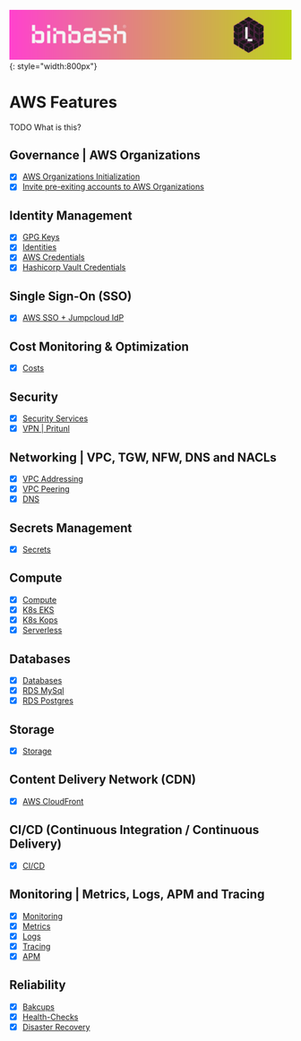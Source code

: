 ![binbash-logo](../../assets/images/logos/binbash-leverage-header.png "binbash"){: style="width:800px"}

# AWS Features
TODO What is this?

## Governance | AWS Organizations
- [x] [AWS Organizations Initialization](organization/organization-init.md)
- [x] [Invite pre-exiting accounts to AWS Organizations](organization/organization-legacy-accounts.md)

## Identity Management
- [x] [GPG Keys](identities/gpg.md)
- [x] [Identities](identities/identities.md)
- [x] [AWS Credentials](identities/credentials.md)
- [x] [Hashicorp Vault Credentials](identities/credentials-vault.md)

## Single Sign-On (SSO)
- [x] [AWS SSO + Jumpcloud IdP](sso/sso.md)

## Cost Monitoring & Optimization
- [x] [Costs](costs/costs.md)

## Security
- [X] [Security Services](security/services.md)
- [X] [VPN | Pritunl](security/vpn.md)

## Networking | VPC, TGW, NFW, DNS and NACLs
- [x] [VPC Addressing](network/vpc-addressing.md)
- [x] [VPC Peering](network/vpc-peering.md)
- [x] [DNS](network/dns.md)

## Secrets Management
- [X] [Secrets](secrets/secrets.md)

## Compute
- [x] [Compute](compute/overview.md)
- [x] [K8s EKS](compute/k8s-eks.md)
- [x] [K8s Kops](compute/k8s-kops.md)
- [x] [Serverless](compute/serverless.md)

## Databases
- [x] [Databases](database/database.md)
- [x] [RDS MySql](database/mysql.md)
- [x] [RDS Postgres](database/postgres.md)

## Storage
- [x] [Storage](storage/storage.md)

## Content Delivery Network (CDN)
- [x] [AWS CloudFront](cdn/cdn.md)

## CI/CD (Continuous Integration / Continuous Delivery)
- [x] [CI/CD](ci-cd/ci-cd.md)

## Monitoring | Metrics, Logs, APM and Tracing
- [x] [Monitoring](monitoring/monitoring.md)
- [x] [Metrics](monitoring/metrics.md)
- [x] [Logs](monitoring/logs.md)
- [x] [Tracing](monitoring/tracing.md)
- [x] [APM](monitoring/apm.md)

## Reliability
- [X] [Bakcups](reliability/backups.md)
- [x] [Health-Checks](reliability/health-checks.md)
- [X] [Disaster Recovery](reliability/dr.md)
